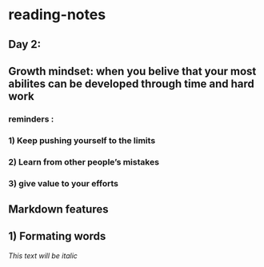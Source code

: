 # reading-notes
## Day 2:
## Growth mindset: when you belive that your most abilites can be developed through time and hard work 
### reminders : 
### 1) Keep pushing yourself to the limits 
### 2) Learn from other people’s mistakes
### 3) give value to your efforts 
## Markdown features 
## 1) Formating words 
*This text will be italic*


